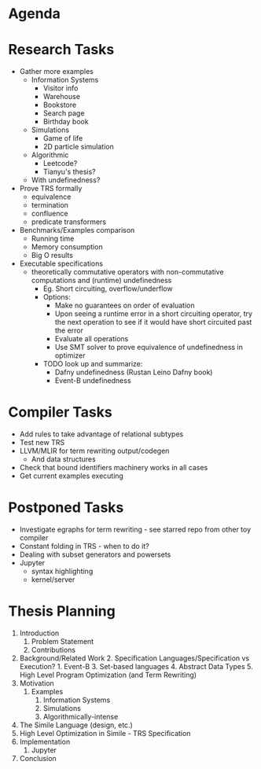 # Agenda

# Research Tasks
- Gather more examples
    - Information Systems
        - Visitor info
        - Warehouse
        - Bookstore
        - Search page
        - Birthday book
    - Simulations
        - Game of life
        - 2D particle simulation
    - Algorithmic
        - Leetcode?
        - Tianyu's thesis?
    - With undefinedness?
- Prove TRS formally
    - equivalence
    - termination
    - confluence
    - predicate transformers
- Benchmarks/Examples comparison
    - Running time
    - Memory consumption
    - Big O results
- Executable specifications
    - theoretically commutative operators with non-commutative computations and (runtime) undefinedness
        - Eg. Short circuiting, overflow/underflow
        - Options:
            - Make no guarantees on order of evaluation
            - Upon seeing a runtime error in a short circuiting operator, try the next operation to see if it would have short circuited past the error
            - Evaluate all operations
            - Use SMT solver to prove equivalence of undefinedness in optimizer
        - TODO look up and summarize:
            - Dafny undefinedness (Rustan Leino Dafny book)
            - Event-B undefinedness

# Compiler Tasks
- Add rules to take advantage of relational subtypes
- Test new TRS
- LLVM/MLIR for term rewriting output/codegen
    - And data structures
- Check that bound identifiers machinery works in all cases
- Get current examples executing

# Postponed Tasks
- Investigate egraphs for term rewriting - see starred repo from other toy compiler
- Constant folding in TRS - when to do it?
- Dealing with subset generators and powersets
- Jupyter
    - syntax highlighting
    - kernel/server

# Thesis Planning
1. Introduction
    1. Problem Statement
    2. Contributions
2. Background/Related Work
    2. Specification Languages/Specification vs Execution?
        1. Event-B
    3. Set-based languages
    4. Abstract Data Types
    5. High Level Program Optimization (and Term Rewriting)
3. Motivation
    1. Examples
        1. Information Systems
        2. Simulations
        3. Algorithmically-intense
4. The Simile Language (design, etc.)
5. High Level Optimization in Simile - TRS Specification
6. Implementation
    1. Jupyter
7. Conclusion

